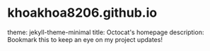 # khoakhoa8206.github.io
theme: jekyll-theme-minimal
title: Octocat's homepage
description: Bookmark this to keep an eye on my project updates!
